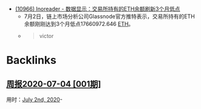 - [(10966) Inoreader - 数据显示：交易所持有的ETH余额刷新3个月低点](https://www.inoreader.com/article/3a9c6e786b6e230d-eth3)
    - 7月2日，链上市场分析公司Glassnode官方推特表示，交易所持有的ETH余额刚刚达到3个月低点17660972.646 [ETH](<ETH.md>)。
    - > victor 

# Backlinks
## [周报2020-07-04  [001期]](<周报2020-07-04  [001期].md>)
用时：[July 2nd, 2020](<July 2nd, 2020.md>)-

